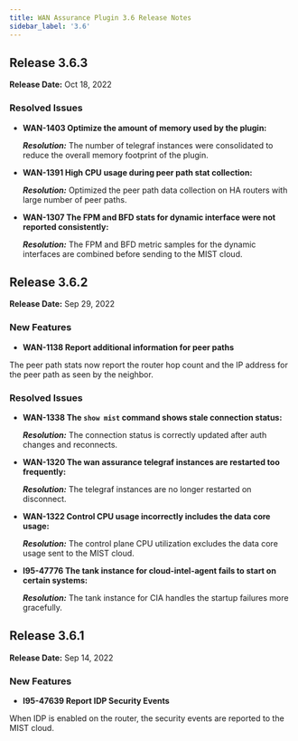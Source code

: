 ```yaml
---
title: WAN Assurance Plugin 3.6 Release Notes
sidebar_label: '3.6'
---
```


## Release 3.6.3
**Release Date:** Oct 18, 2022

### Resolved Issues

- **WAN-1403 Optimize the amount of memory used by the plugin:**

  _**Resolution:**_ The number of telegraf instances were consolidated to reduce the overall memory footprint of the plugin.

- **WAN-1391 High CPU usage during peer path stat collection:**

  _**Resolution:**_ Optimized the peer path data collection on HA routers with large number of peer paths.

- **WAN-1307 The FPM and BFD stats for dynamic interface were not reported consistently:**

  _**Resolution:**_ The FPM and BFD metric samples for the dynamic interfaces are combined before sending to the MIST cloud.

## Release 3.6.2
**Release Date:** Sep 29, 2022

### New Features
- **WAN-1138 Report additional information for peer paths**

The peer path stats now report the router hop count and the IP address for the peer path as seen by the neighbor.

### Resolved Issues

- **WAN-1338 The `show mist` command shows stale connection status:**

  _**Resolution:**_ The connection status is correctly updated after auth changes and reconnects.

- **WAN-1320 The wan assurance telegraf instances are restarted too frequently:**

  _**Resolution:**_ The telegraf instances are no longer restarted on disconnect.

- **WAN-1322 Control CPU usage incorrectly includes the data core usage:**

  _**Resolution:**_ The control plane CPU utilization excludes the data core usage sent to the MIST cloud.

- **I95-47776 The tank instance for cloud-intel-agent fails to start on certain systems:**

  _**Resolution:**_ The tank instance for CIA handles the startup failures more gracefully.


## Release 3.6.1

**Release Date:** Sep 14, 2022

### New Features
- **I95-47639 Report IDP Security Events**

When IDP is enabled on the router, the security events are reported to the MIST cloud.
